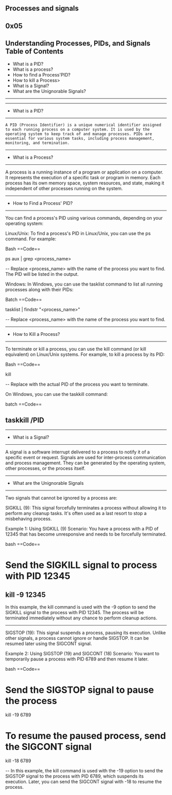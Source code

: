 Processes and signals
---------------------
0x05
----

Understanding Processes, PIDs, and Signals
Table of Contents
-----------------
* What is a PID?
* What is a process?
* How to find a Process'PID?
* How to kill a Process>
* What is a Signal?
* What are the Unignorable Signals?

--------------------------------------------

--------------------------------------------------------------
* What is a PID?
--------------------------------------------------------------

    A PID (Process Identifier) is a unique numerical identifier assigned to each running process on a computer system. It is used by the operating system to keep track of and manage processes. PIDs are essential for various system tasks, including process management, monitoring, and termination.

--------------------------------------------------------------
* What is a Process?
--------------------------------------------------------------
A process is a running instance of a program or application on a computer. It represents the execution of a specific task or program in memory. Each process has its own memory space, system resources, and state, making it independent of other processes running on the system.

--------------------------------------------------------------
* How to Find a Process' PID?
--------------------------------------------------------------
You can find a process's PID using various commands, depending on your operating system:

Linux/Unix:
To find a process's PID in Linux/Unix, you can use the ps command. For example:

Bash
==Code==

ps aux | grep <process_name>

--
Replace <process_name> with the name of the process you want to find. The PID will be listed in the output.

Windows:
In Windows, you can use the tasklist command to list all running processes along with their PIDs:

Batch
==Code==

tasklist | findstr "<process_name>"

--
Replace <process_name> with the name of the process you want to find.

--------------------------------------------------------------
* How to Kill a Process?
--------------------------------------------------------------
To terminate or kill a process, you can use the kill command (or kill equivalent) on Linux/Unix systems. For example, to kill a process by its PID:

Bash
==Code==

kill <PID>

--
Replace <PID> with the actual PID of the process you want to terminate.

On Windows, you can use the taskkill command:

batch
==Code==

taskkill /PID <PID>
-----------------------------------------

--------------------------------------------------------------
* What is a Signal?
--------------------------------------------------------------
A signal is a software interrupt delivered to a process to notify it of a specific event or request. Signals are used for inter-process communication and process management. They can be generated by the operating system, other processes, or the process itself.

--------------------------------------------------------------
* What are the Unignorable Signals
--------------------------------------------------------------
Two signals that cannot be ignored by a process are:

SIGKILL (9): This signal forcefully terminates a process without allowing it to perform any cleanup tasks. It's often used as a last resort to stop a misbehaving process.

Example 1: Using SIGKILL (9)
Scenario: You have a process with a PID of 12345 that has become unresponsive and needs to be forcefully terminated.

bash
==Code==

# Send the SIGKILL signal to process with PID 12345
kill -9 12345
--
In this example, the kill command is used with the -9 option to send the SIGKILL signal to the process with PID 12345. The process will be terminated immediately without any chance to perform cleanup actions.

--------------------------------------------------------------

SIGSTOP (19): This signal suspends a process, pausing its execution. Unlike other signals, a process cannot ignore or handle SIGSTOP. It can be resumed later using the SIGCONT signal.

Example 2: Using SIGSTOP (19) and SIGCONT (18)
Scenario: You want to temporarily pause a process with PID 6789 and then resume it later.

bash
==Code==

# Send the SIGSTOP signal to pause the process
kill -19 6789

# To resume the paused process, send the SIGCONT signal
kill -18 6789

--
In this example, the kill command is used with the -19 option to send the SIGSTOP signal to the process with PID 6789, which suspends its execution. Later, you can send the SIGCONT signal with -18 to resume the process.

